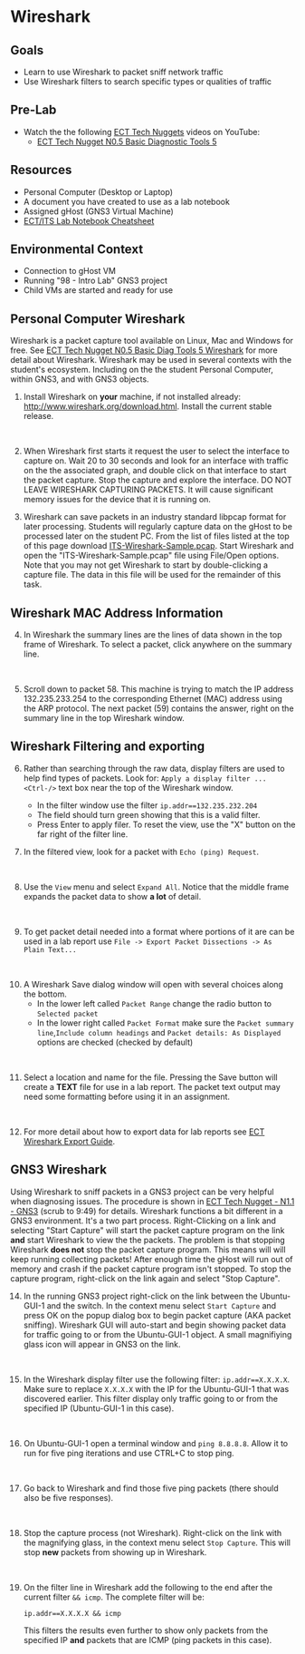 # Wireshark

## Goals
- Learn to use Wireshark to packet sniff network traffic
- Use Wireshark filters to search specific types or qualities of traffic

## Pre-Lab

- Watch the the following [ECT Tech Nuggets](https://www.youtube.com/@ecttechnuggets9126/featured) videos on YouTube:
    - [ECT Tech Nugget N0.5 Basic Diagnostic Tools 5](https://youtu.be/QTIbS9wyfag)

## Resources

- Personal Computer (Desktop or Laptop)
- A document you have created to use as a lab notebook
- Assigned gHost (GNS3 Virtual Machine)
- [ECT/ITS Lab Notebook Cheatsheet](https://github.com/OHIO-ECT/Lab-Notebook-Cheat-Sheet)

## Environmental Context

- Connection to gHost VM
- Running "98 - Intro Lab" GNS3 project
- Child VMs are started and ready for use

## Personal Computer Wireshark

Wireshark is a packet capture tool available on Linux, Mac and Windows for free.  See [ECT Tech Nugget N0.5 Basic Diag Tools 5 Wireshark](https://youtu.be/QTIbS9wyfag) for more detail about Wireshark.  Wireshark may be used in several contexts with the student's ecosystem.  Including on the the student Personal Computer, within GNS3, and with GNS3 objects.

1. Install Wireshark on **your** machine, if not installed already: http://www.wireshark.org/download.html. Install the current stable release.
<br>

2. When Wireshark first starts it request the user to select the interface to capture on.  Wait 20 to 30 seconds and look for an interface with traffic on the the associated graph, and double click on that interface to start the packet capture.  Stop the capture and explore the interface.  DO NOT LEAVE WIRESHARK CAPTURING PACKETS.  It will cause significant memory issues for the device that it is running on.

3. Wireshark can save packets in an industry standard libpcap format for later processing.  Students will regularly capture data on the gHost to be processed later on the student PC. From the list of files listed at the top of this page download [ITS-Wireshark-Sample.pcap](../files/ITS-Wireshark-Sample.pcap). Start Wireshark and open the "ITS-Wireshark-Sample.pcap" file using File/Open options. Note that you may not get Wireshark to start by double-clicking a capture file.  The data in this file will be used for the remainder of this task.

## Wireshark MAC Address Information

4. In Wireshark the summary lines are the lines of data shown in the top frame of Wireshark. To select a packet, click anywhere on the summary line.
<br>

5. Scroll down to packet 58. This machine is trying to match the IP address 132.235.233.254 to the corresponding Ethernet (MAC) address using the ARP protocol. The next packet (59) contains the answer, right on the summary line in the top Wireshark window.

## Wireshark Filtering and exporting

6. Rather than searching through the raw data, display filters are used to help find types of packets. Look for:
`Apply a display filter ... <Ctrl-/>` 
text box near the top of the Wireshark window. 
    - In the filter window use the filter `ip.addr==132.235.232.204`
    - The field should turn green showing that this is a valid filter. 
    - Press Enter to apply filer. To reset the view, use the "X" button on the far right of the filter line.

7. In the filtered view, look for a packet with `Echo (ping) Request`.
<br>

8. Use the `View` menu and select `Expand All`. Notice that the middle frame expands the packet data to show **a lot** of detail.
<br>

9. To get packet detail needed into a format where portions of it are can be used in a lab report use `File -> Export Packet Dissections -> As Plain Text...`
<br>

10. A Wireshark Save dialog window will open with several choices along the bottom. 
    - In the lower left called `Packet Range` change the radio button to `Selected packet`
    - In the lower right called `Packet Format` make sure the `Packet summary line`,`Include column headings` and `Packet details: As Displayed` options are checked (checked by default)
<br>

11. Select a location and name for the file. Pressing the Save button will create a **TEXT** file for use in a lab report. The packet text output may need some formatting before using it in an assignment.
<br>

12. For more detail about how to export data for lab reports see [ECT Wireshark Export Guide](https://github.com/OHIO-ECT/Wireshark-Export-Guide).

## GNS3 Wireshark

Using Wireshark to sniff packets in a GNS3 project can be very helpful when diagnosing issues. The procedure is shown in [ECT Tech Nugget - N1.1 - GNS3](https://youtu.be/w5qsM3LhpQI) (scrub to 9:49) for details. Wireshark functions a bit different in a GNS3 environment. It's a two part process. Right-Clicking on a link and selecting "Start Capture" will start the packet capture program on the link **and** start Wireshark to view the the packets. The problem is that stopping Wireshark **does not** stop the packet capture program. This means will will keep running collecting packets! After enough time the gHost will run out of memory and crash if the packet capture program isn't stopped. To stop the capture program, right-click on the link again and select "Stop Capture".

14. In the running GNS3 project right-click on the link between the Ubuntu-GUI-1 and the switch. In the context menu select `Start Capture` and press OK on the popup dialog box to begin packet capture (AKA packet sniffing). Wireshark GUI will auto-start and begin showing packet data for traffic going to or from the Ubuntu-GUI-1 object. A small magnifiying glass icon will appear in GNS3 on the link.
<br>

15. In the Wireshark display filter use the following filter: `ip.addr==X.X.X.X`. Make sure to replace `X.X.X.X` with the IP for the Ubuntu-GUI-1 that was discovered earlier. This filter display only traffic going to or from the specified IP (Ubuntu-GUI-1 in this case). 
<br>

16. On Ubuntu-GUI-1 open a terminal window and `ping 8.8.8.8`. Allow it to run for five ping iterations and use CTRL+C to stop ping.
<br>

17. Go back to Wireshark and find those five ping packets (there should also be five responses).
<br>

18. Stop the capture process (not Wireshark). Right-click on the link with the magnifying glass, in the context menu select `Stop Capture`. This will stop **new** packets from showing up in Wireshark.
<br>

19. On the filter line in Wireshark add the following to the end after the current filter `&& icmp`. The complete filter will be:

    ``ip.addr==X.X.X.X && icmp``

    This filters the results even further to show only packets from the specified IP **and** packets that are ICMP (ping packets in this case).